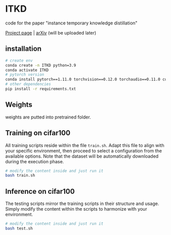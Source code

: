 # ITKD
code for the paper "instance temporary knowledge distillation"

[Project page](https://www.zayx.me/ITKD.github.io/) | [arXiv]() (will be uploaded later)

## installation

```bash
# create env
conda create -n ITKD python=3.9
conda activate ITKD
# pytorch version
conda install pytorch==1.11.0 torchvision==0.12.0 torchaudio==0.11.0 cudatoolkit=11.3 -c pytorch
# other dependencies
pip install -r requirements.txt
```

## Weights

weights are putted into pretrained folder. 

## Training on cifar100

All training scripts reside within the file `train.sh`. Adapt this file to align with your specific environment, then proceed to select a configuration from the available options.  Note that the dataset will be automatically downloaded during the execution phase.

```bash
# modify the content inside and just run it
bash train.sh
```

## Inference on cifar100
The testing scripts mirror the training scripts in their structure and usage. Simply modify the content within the scripts to harmonize with your environment.
```bash
# modify the content inside and just run it
bash test.sh
```